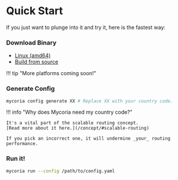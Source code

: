# Quick Start

If you just want to plunge into it and try it, here is the fastest way:

### Download Binary

- [Linux (amd64)](https://github.com/mycoria/mycoria/releases/download/v0.0.1/mycoria_linux_amd64)
- [Build from source](https://github.com/mycoria/mycoria?tab=readme-ov-file#building)

!!! tip "More platforms coming soon!"

### Generate Config

``` sh
mycoria config generate XX # Replace XX with your country code.
```

!!! info "Why does Mycoria need my country code?"

    It's a vital part of the scalable routing concept.  
    [Read more about it here.](/concept/#scalable-routing)
    
    If you pick an incorrect one, it will undermine _your_ routing performance.

### Run it!

``` sh
mycoria run --config /path/to/config.yaml
```
